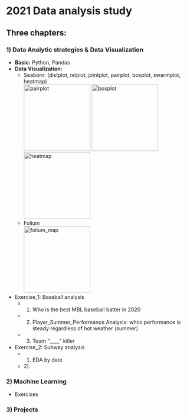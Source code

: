 # 2021 Data analysis study

## Three chapters: 

### 1) Data Analytic strategies & Data Visualization
- **Basic:** Python, Pandas
- **Data Visualization:** 
  -  Seaborn: (distplot, relplot, jointplot, pairplot, boxplot, swarmplot, heatmap)
 <br><img height="180" alt="pairplot" src="https://user-images.githubusercontent.com/89289320/131234608-54bc2da3-9072-43a7-8a5e-214b1262bdbb.png"> <img height="180" alt="boxplot" src="https://user-images.githubusercontent.com/89289320/131234609-fdeb421b-5835-49f6-b4b0-a5df503553f2.png"> <img height="180" alt="heatmap" src="https://user-images.githubusercontent.com/89289320/131234610-bdad8b72-9bdf-45b9-8a3a-a1544ea14810.png">
  -  Folium  
</t><img height="180" alt="folium_map" src="https://user-images.githubusercontent.com/89289320/131233860-b951e019-a8bc-4285-8344-d4e883a2d8d5.png">
- Exercise_1: Baseball analysis
  - 1) Who is the best MBL baseball batter in 2020
  - 2) Player_Summer_Performance Analysis: whos performance is steady regardless of hot weather (summer)
  - 3) Team "____" killer
- Exercise_2: Subway analysis
  - 1) EDA by date
  - 2). 

### 2) Machine Learning
- Exercises


### 3) Projects 

